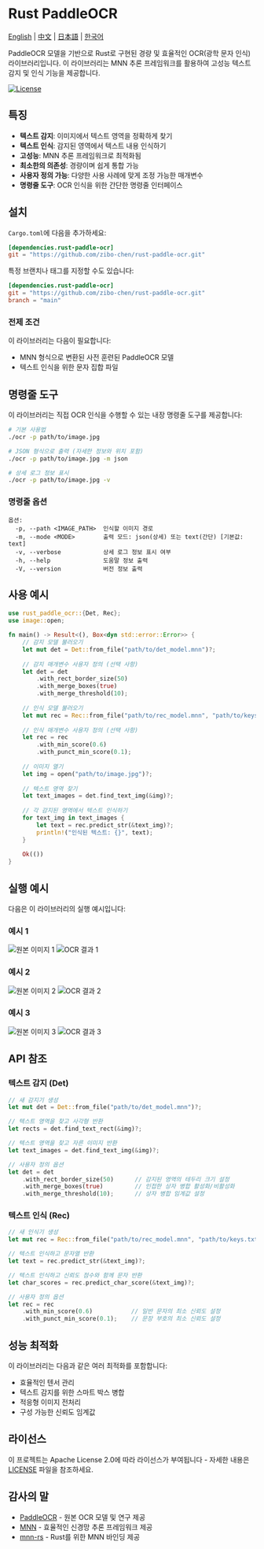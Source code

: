 # Rust PaddleOCR

[English](README.md) | [中文](README.zh.md) | [日本語](README.ja.md) | [한국어](README.ko.md)

PaddleOCR 모델을 기반으로 Rust로 구현된 경량 및 효율적인 OCR(광학 문자 인식) 라이브러리입니다. 이 라이브러리는 MNN 추론 프레임워크를 활용하여 고성능 텍스트 감지 및 인식 기능을 제공합니다.

[![License](https://img.shields.io/badge/license-Apache%202.0-blue.svg)](LICENSE)

## 특징

- **텍스트 감지**: 이미지에서 텍스트 영역을 정확하게 찾기
- **텍스트 인식**: 감지된 영역에서 텍스트 내용 인식하기
- **고성능**: MNN 추론 프레임워크로 최적화됨
- **최소한의 의존성**: 경량이며 쉽게 통합 가능
- **사용자 정의 가능**: 다양한 사용 사례에 맞게 조정 가능한 매개변수
- **명령줄 도구**: OCR 인식을 위한 간단한 명령줄 인터페이스

## 설치

`Cargo.toml`에 다음을 추가하세요:

```toml
[dependencies.rust-paddle-ocr]
git = "https://github.com/zibo-chen/rust-paddle-ocr.git"
```

특정 브랜치나 태그를 지정할 수도 있습니다:

```toml
[dependencies.rust-paddle-ocr]
git = "https://github.com/zibo-chen/rust-paddle-ocr.git"
branch = "main" 
```

### 전제 조건

이 라이브러리는 다음이 필요합니다:
- MNN 형식으로 변환된 사전 훈련된 PaddleOCR 모델
- 텍스트 인식을 위한 문자 집합 파일

## 명령줄 도구

이 라이브러리는 직접 OCR 인식을 수행할 수 있는 내장 명령줄 도구를 제공합니다:

```bash
# 기본 사용법
./ocr -p path/to/image.jpg

# JSON 형식으로 출력 (자세한 정보와 위치 포함)
./ocr -p path/to/image.jpg -m json

# 상세 로그 정보 표시
./ocr -p path/to/image.jpg -v
```

### 명령줄 옵션

```
옵션:
  -p, --path <IMAGE_PATH>  인식할 이미지 경로
  -m, --mode <MODE>        출력 모드: json(상세) 또는 text(간단) [기본값: text]
  -v, --verbose            상세 로그 정보 표시 여부
  -h, --help               도움말 정보 출력
  -V, --version            버전 정보 출력
```

## 사용 예시

```rust
use rust_paddle_ocr::{Det, Rec};
use image::open;

fn main() -> Result<(), Box<dyn std::error::Error>> {
    // 감지 모델 불러오기
    let mut det = Det::from_file("path/to/det_model.mnn")?;
    
    // 감지 매개변수 사용자 정의 (선택 사항)
    let det = det
        .with_rect_border_size(50)
        .with_merge_boxes(true)
        .with_merge_threshold(10);
    
    // 인식 모델 불러오기
    let mut rec = Rec::from_file("path/to/rec_model.mnn", "path/to/keys.txt")?;
    
    // 인식 매개변수 사용자 정의 (선택 사항)
    let rec = rec
        .with_min_score(0.6)
        .with_punct_min_score(0.1);
    
    // 이미지 열기
    let img = open("path/to/image.jpg")?;
    
    // 텍스트 영역 찾기
    let text_images = det.find_text_img(&img)?;
    
    // 각 감지된 영역에서 텍스트 인식하기
    for text_img in text_images {
        let text = rec.predict_str(&text_img)?;
        println!("인식된 텍스트: {}", text);
    }
    
    Ok(())
}
```

## 실행 예시

다음은 이 라이브러리의 실행 예시입니다:

### 예시 1
![원본 이미지 1](res/1.png)
![OCR 결과 1](res/1_ocr_result.png)

### 예시 2
![원본 이미지 2](res/2.png)
![OCR 결과 2](res/2_ocr_result.png)

### 예시 3
![원본 이미지 3](res/3.png)
![OCR 결과 3](res/3_ocr_result.png)

## API 참조

### 텍스트 감지 (Det)

```rust
// 새 감지기 생성
let mut det = Det::from_file("path/to/det_model.mnn")?;

// 텍스트 영역을 찾고 사각형 반환
let rects = det.find_text_rect(&img)?;

// 텍스트 영역을 찾고 자른 이미지 반환
let text_images = det.find_text_img(&img)?;

// 사용자 정의 옵션
let det = det
    .with_rect_border_size(50)      // 감지된 영역의 테두리 크기 설정
    .with_merge_boxes(true)         // 인접한 상자 병합 활성화/비활성화
    .with_merge_threshold(10);      // 상자 병합 임계값 설정
```

### 텍스트 인식 (Rec)

```rust
// 새 인식기 생성
let mut rec = Rec::from_file("path/to/rec_model.mnn", "path/to/keys.txt")?;

// 텍스트 인식하고 문자열 반환
let text = rec.predict_str(&text_img)?;

// 텍스트 인식하고 신뢰도 점수와 함께 문자 반환
let char_scores = rec.predict_char_score(&text_img)?;

// 사용자 정의 옵션
let rec = rec
    .with_min_score(0.6)           // 일반 문자의 최소 신뢰도 설정
    .with_punct_min_score(0.1);    // 문장 부호의 최소 신뢰도 설정
```

## 성능 최적화

이 라이브러리는 다음과 같은 여러 최적화를 포함합니다:
- 효율적인 텐서 관리
- 텍스트 감지를 위한 스마트 박스 병합
- 적응형 이미지 전처리
- 구성 가능한 신뢰도 임계값

## 라이선스

이 프로젝트는 Apache License 2.0에 따라 라이선스가 부여됩니다 - 자세한 내용은 [LICENSE](LICENSE) 파일을 참조하세요.

## 감사의 말

- [PaddleOCR](https://github.com/PaddlePaddle/PaddleOCR) - 원본 OCR 모델 및 연구 제공
- [MNN](https://github.com/alibaba/MNN) - 효율적인 신경망 추론 프레임워크 제공
- [mnn-rs](https://github.com/aftershootco/mnn-rs) - Rust를 위한 MNN 바인딩 제공
